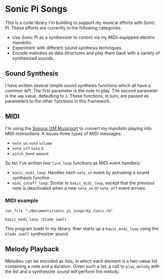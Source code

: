# Sonic Pi Songs

This is a code library I'm building to support my musical efforts with Sonic
Pi. These efforts are currently in the following categories:
* Use Sonic Pi as a synthesizer to control via my MIDI-equipped electric mandolin.
* Experiment with different sound synthesis techniques.
* Encode melodies as data structures and play them back with a variety of
  synthesized sounds.

## Sound Synthesis

I have written several simple sound synthesis functions which all have a
common API. The first parameter is the note to play. The second parameter
is the `amp` value, defaulting to `1`. These functions, in turn, are passed
as parameters to the other functions in this framework.

## MIDI

I'm using the [Sonuus i2M Musicport](https://www.sonuus.com/products_i2m_mp.html) to convert my mandolin playing into MIDI instructions. It issues three types of MIDI messages:
* `note_on` `note` `volume`
* `note_off` `note` `0`
* `pitch_bend` `amount`

So far, I've written two `live_loop` functions as MIDI event handlers:
* `basic_midi_loop`: Handles each `note_on` event by activating a sound
synthesis function.
* `midi_cutoff_loop`: Similar to `basic_midi_loop`, except that the previous
note is deactivated when a new `note_on` or `note_off` event arrives.

### MIDI example

```
run_file "~/Documents/sonic_pi_songs/my_funcs.rb"

basic_midi_loop :blade_swell
```

This program loads in my library, then starts up a `basic_midi_loop` using
the `blade_swell` synthesizer sound.

## Melody Playback

Melodies can be encoded as lists, in which each element is a two-value list
containing a note and a duration. Given such a list, a call to `play_melody`
with the list and a synthesizer sound will perform the melody.
